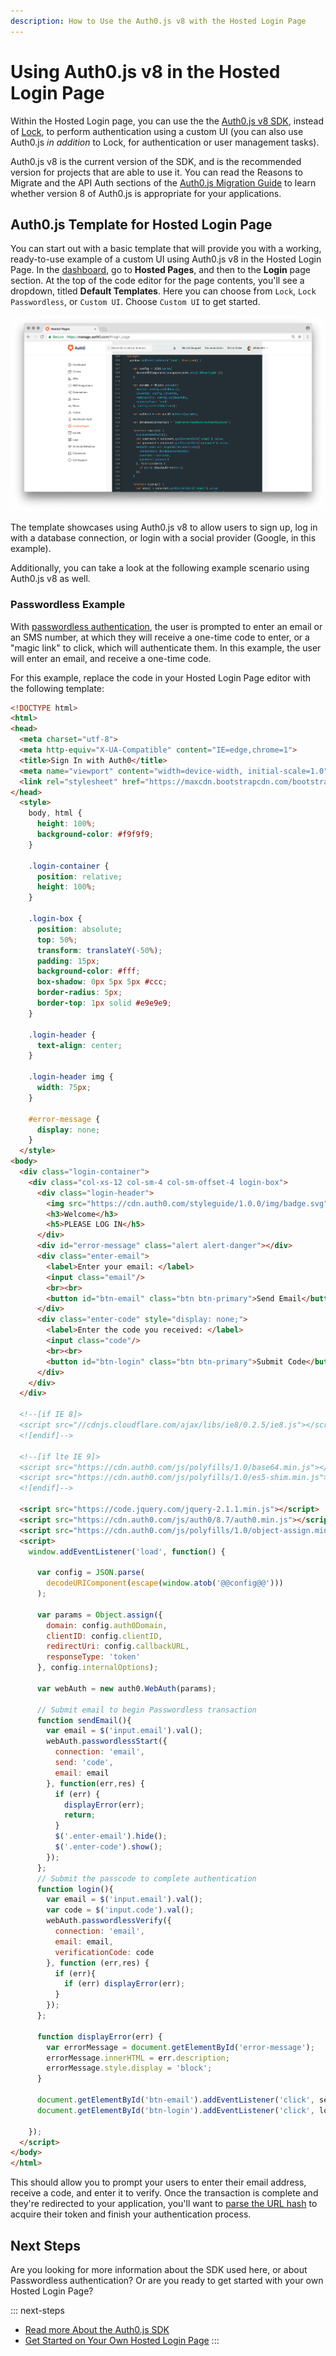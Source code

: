 ```yaml
---
description: How to Use the Auth0.js v8 with the Hosted Login Page 
---
```

# Using Auth0.js v8 in the Hosted Login Page

Within the Hosted Login page, you can use the the [Auth0.js v8 SDK](/libraries/auth0js/v8), instead of [Lock](/libraries/lock), to perform authentication using a custom UI (you can also use Auth0.js _in addition_ to Lock, for authentication or user management tasks).

Auth0.js v8 is the current version of the SDK, and is the recommended version for projects that are able to use it. You can read the Reasons to Migrate and the API Auth sections of the [Auth0.js Migration Guide](/libraries/auth0js/v8/migration-guide#reasons-to-migrate) to learn whether version 8 of Auth0.js is appropriate for your applications.

## Auth0.js Template for Hosted Login Page

You can start out with a basic template that will provide you with a working, ready-to-use example of a custom UI using Auth0.js v8 in the Hosted Login Page. In the [dashboard](${manage_url}), go to **Hosted Pages**, and then to the **Login** page section. At the top of the code editor for the page contents, you'll see a dropdown, titled **Default Templates**. Here you can choose from `Lock`, `Lock Passwordless`, or `Custom UI`. Choose `Custom UI` to get started.

![Hosted Login Page](/media/articles/hosted-pages/hlp-customui.png)

The template showcases using Auth0.js v8 to allow users to sign up, log in with a database connection, or login with a social provider (Google, in this example).

Additionally, you can take a look at the following example scenario using Auth0.js v8 as well.

### Passwordless Example

With [passwordless authentication](/connections/passwordless), the user is prompted to enter an email or an SMS number, at which they will receive a one-time code to enter, or a "magic link" to click, which will authenticate them. In this example, the user will enter an email, and receive a one-time code.

For this example, replace the code in your Hosted Login Page editor with the following template:

```html
<!DOCTYPE html>
<html>
<head>
  <meta charset="utf-8">
  <meta http-equiv="X-UA-Compatible" content="IE=edge,chrome=1">
  <title>Sign In with Auth0</title>
  <meta name="viewport" content="width=device-width, initial-scale=1.0" />
  <link rel="stylesheet" href="https://maxcdn.bootstrapcdn.com/bootstrap/3.3.7/css/bootstrap.min.css">
</head>
  <style>
    body, html {
      height: 100%;
      background-color: #f9f9f9;
    }

    .login-container {
      position: relative;
      height: 100%;
    }

    .login-box {
      position: absolute;
      top: 50%;
      transform: translateY(-50%);
      padding: 15px;
      background-color: #fff;
      box-shadow: 0px 5px 5px #ccc;
      border-radius: 5px;
      border-top: 1px solid #e9e9e9;
    }

    .login-header {
      text-align: center;
    }

    .login-header img {
      width: 75px;
    }

    #error-message {
      display: none;
    }
  </style>
<body>
  <div class="login-container">
    <div class="col-xs-12 col-sm-4 col-sm-offset-4 login-box">
      <div class="login-header">
        <img src="https://cdn.auth0.com/styleguide/1.0.0/img/badge.svg"/>
        <h3>Welcome</h3>
        <h5>PLEASE LOG IN</h5>
      </div>
      <div id="error-message" class="alert alert-danger"></div>
      <div class="enter-email">
        <label>Enter your email: </label>
        <input class="email"/>
        <br><br>
        <button id="btn-email" class="btn btn-primary">Send Email</button>
      </div>
      <div class="enter-code" style="display: none;">
        <label>Enter the code you received: </label>
        <input class="code"/>
        <br><br>
        <button id="btn-login" class="btn btn-primary">Submit Code</button>
      </div>
    </div>
  </div>

  <!--[if IE 8]>
  <script src="//cdnjs.cloudflare.com/ajax/libs/ie8/0.2.5/ie8.js"></script>
  <![endif]-->

  <!--[if lte IE 9]>
  <script src="https://cdn.auth0.com/js/polyfills/1.0/base64.min.js"></script>
  <script src="https://cdn.auth0.com/js/polyfills/1.0/es5-shim.min.js"></script>
  <![endif]-->

  <script src="https://code.jquery.com/jquery-2.1.1.min.js"></script>
  <script src="https://cdn.auth0.com/js/auth0/8.7/auth0.min.js"></script>
  <script src="https://cdn.auth0.com/js/polyfills/1.0/object-assign.min.js"></script>
  <script>
    window.addEventListener('load', function() {

      var config = JSON.parse(
        decodeURIComponent(escape(window.atob('@@config@@')))
      );

      var params = Object.assign({
        domain: config.auth0Domain,
        clientID: config.clientID,
        redirectUri: config.callbackURL,
        responseType: 'token'
      }, config.internalOptions);

      var webAuth = new auth0.WebAuth(params);

      // Submit email to begin Passwordless transaction
      function sendEmail(){
        var email = $('input.email').val();
        webAuth.passwordlessStart({
          connection: 'email',
          send: 'code',
          email: email
        }, function(err,res) {
          if (err) {
            displayError(err);
            return;
          }
          $('.enter-email').hide();
          $('.enter-code').show();
        });
      };
      // Submit the passcode to complete authentication
      function login(){
        var email = $('input.email').val();
        var code = $('input.code').val();
        webAuth.passwordlessVerify({
          connection: 'email',
          email: email,
          verificationCode: code
        }, function (err,res) {
          if (err){
            if (err) displayError(err);
          }
        });
      };

      function displayError(err) {
        var errorMessage = document.getElementById('error-message');
        errorMessage.innerHTML = err.description;
        errorMessage.style.display = 'block';
      }

      document.getElementById('btn-email').addEventListener('click', sendEmail);
      document.getElementById('btn-login').addEventListener('click', login);

    });
  </script>
</body>
</html>
```

This should allow you to prompt your users to enter their email address, receive a code, and enter it to verify. Once the transaction is complete and they're redirected to your application, you'll want to [parse the URL hash](/libraries/auth0js/v8#extract-the-authresult-and-get-user-info) to acquire their token and finish your authentication process.

## Next Steps

Are you looking for more information about the SDK used here, or about Passwordless authentication? Or are you ready to get started with your own Hosted Login Page?

::: next-steps
* [Read more About the Auth0.js SDK](/libraries/auth0js/v8)
* [Get Started on Your Own Hosted Login Page](${manage_url}/#/login_page)
:::
